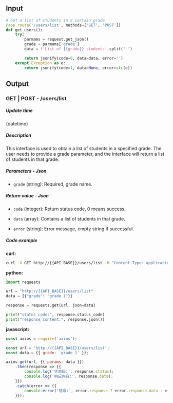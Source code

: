 ## Input

```python
# Get a list of students in a certain grade
@app.route('/users/list', methods=['GET', 'POST'])
def get_users():
    try:
        parmams = request.get_json()
        grade = parmams['grade']
        data = f'List of {{grade}} students'.split(' ')

        return jsonify(code=0, data=data, error='')
    except Exception as e:
        return jsonify(code=1, data=None, error=str(e))
```

## Output

### GET | POST - /users/list

##### Update time

{datetime}

##### Description

This interface is used to obtain a list of students in a specified grade. The user needs to provide a grade parameter, and the interface will return a list of students in that grade.

##### Parameters - Json

- `grade` (string): Required, grade name.

##### Return value - Json

- `code` (integer): Return status code, 0 means success.

- `data` (array): Contains a list of students in that grade.

- `error` (string): Error message, empty string if successful.

##### Code example

**curl:**

```bash
curl -X GET http://{{API_BASE}}/users/list -H "Content-Type: application/json" -d '{{"grade": "grade 1"}}'
```

**python:**

```python
import requests

url = "http://{{API_BASE}}/users/list"
data = {{"grade": "grade 1"}}

response = requests.get(url, json=data)

print("status code:", response.status_code)
print("response content:", response.json())
```

**javascript:**

```javascript
const axios = require('axios');

const url = 'http://{{API_BASE}}/users/list';
const data = {{ grade: 'grade 1' }};

axios.get(url, {{ params: data }})
    .then(response => {{
        console.log('状态码:', response.status);
        console.log('响应内容:', response.data);
    }})
    .catch(error => {{
        console.error('错误:', error.response ? error.response.data : error.message);
    }});
```
